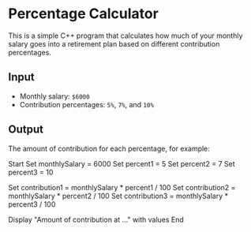 # Percentage Calculator

This is a simple C++ program that calculates how much of your monthly salary goes into a retirement plan based on different contribution percentages.

##  Input
- Monthly salary: `$6000`
- Contribution percentages: `5%`, `7%`, and `10%`

##  Output
The amount of contribution for each percentage, for example:

Start
  Set monthlySalary = 6000
  Set percent1 = 5
  Set percent2 = 7
  Set percent3 = 10

  Set contribution1 = monthlySalary * percent1 / 100
  Set contribution2 = monthlySalary * percent2 / 100
  Set contribution3 = monthlySalary * percent3 / 100

  Display "Amount of contribution at ..." with values
End
